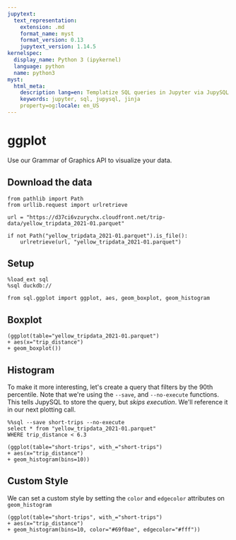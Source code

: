 ```yaml
---
jupytext:
  text_representation:
    extension: .md
    format_name: myst
    format_version: 0.13
    jupytext_version: 1.14.5
kernelspec:
  display_name: Python 3 (ipykernel)
  language: python
  name: python3
myst:
  html_meta:
    description lang=en: Templatize SQL queries in Jupyter via JupySQL
    keywords: jupyter, sql, jupysql, jinja
    property=og:locale: en_US
---
```


# ggplot

Use our Grammar of Graphics API to visualize your data.

## Download the data

```{code-cell} ipython3
from pathlib import Path
from urllib.request import urlretrieve

url = "https://d37ci6vzurychx.cloudfront.net/trip-data/yellow_tripdata_2021-01.parquet"

if not Path("yellow_tripdata_2021-01.parquet").is_file():
    urlretrieve(url, "yellow_tripdata_2021-01.parquet")
```
## Setup

```{code-cell} ipython3
%load_ext sql
%sql duckdb://
```

```{code-cell} ipython3
from sql.ggplot import ggplot, aes, geom_boxplot, geom_histogram
```

## Boxplot

```{code-cell} ipython3
(ggplot(table="yellow_tripdata_2021-01.parquet")
+ aes(x="trip_distance")
+ geom_boxplot())
```

## Histogram

To make it more interesting, let's create a query that filters by the 90th percentile. Note that we're using the `--save`, and `--no-execute` functions. This tells JupySQL to store the query, but *skips execution*. We'll reference it in our next plotting call.

```{code-cell} ipython3
%%sql --save short-trips --no-execute
select * from "yellow_tripdata_2021-01.parquet"
WHERE trip_distance < 6.3
```

```{code-cell} ipython3
(ggplot(table="short-trips", with_="short-trips")
+ aes(x="trip_distance")
+ geom_histogram(bins=10))
```

## Custom Style

We can set a custom style by setting the `color` and `edgecolor` attributes on `geom_histogram`

```{code-cell} ipython3
(ggplot(table="short-trips", with_="short-trips")
+ aes(x="trip_distance")
+ geom_histogram(bins=10, color="#69f0ae", edgecolor="#fff"))
```